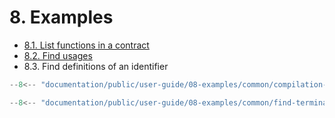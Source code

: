 # 8. Examples

- [8.1. List functions in a contract](./01-list-functions-in-contract/index.md)
- [8.2. Find usages](./02-find-usages/index.md)
- 8.3. Find definitions of an identifier

```ts title="compilation-builder.mts"
--8<-- "documentation/public/user-guide/08-examples/common/compilation-builder.mts"
```

```ts title="find-terminal-node-at.mts"
--8<-- "documentation/public/user-guide/08-examples/common/find-terminal-node-at.mts"
```
